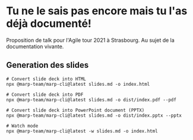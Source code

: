 # Tu ne le sais pas encore mais tu l'as déjà documenté!

Proposition de talk pour l'Agile tour 2021 à Strasbourg.
Au sujet de la documentation vivante.

## Generation des slides

```
# Convert slide deck into HTML
npx @marp-team/marp-cli@latest slides.md -o index.html

# Convert slide deck into PDF
npx @marp-team/marp-cli@latest slides.md -o dist/index.pdf --pdf

# Convert slide deck into PowerPoint document (PPTX)
npx @marp-team/marp-cli@latest slides.md -o dist/index.pptx --pptx

# Watch mode
npx @marp-team/marp-cli@latest -w slides.md -o index.html

```